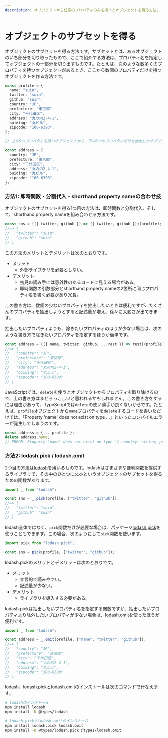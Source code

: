 ```yaml
---
description: オブジェクトから任意のプロパティのみを持ったオブジェクトを得る方法。
---
```


# オブジェクトのサブセットを得る

オブジェクトのサブセットを得る方法です。サブセットとは、あるオブジェクトのいち部分を切り取ったもので、ここで紹介する方法は、プロパティ名を指定してオブジェクトの一部分を切り出すものです。たとえば、次のような数多くのプロパティを持つオブジェクトがあるとき、ここから数個のプロパティだけを持つオブジェクトを作る方法です。

```typescript
const profile = {
  name: "suin",
  twitter: "suin",
  github: "suin",
  country: "JP",
  prefecture: "東京都",
  city: "千代田区",
  address: "丸の内2-4-1",
  buiding: "丸ビル",
  zipcode: "100-6390",
};

// 上の9つプロパティを持つオブジェクトから、下の6つのプロパティだけを抽出したオブジェクトを得たい

const address = {
  country: "JP",
  prefecture: "東京都",
  city: "千代田区",
  address: "丸の内2-4-1",
  buiding: "丸ビル",
  zipcode: "100-6390",
};
```

### 方法1: 即時関数・分割代入・shorthand property nameの合わせ技

オブジェクトのサブセットを得る1つ目の方法は、即時関数と分割代入、そして、shorthand property nameを組み合わせる方法です。

```typescript
const sns = (({ twitter, github }) => ({ twitter, github }))(profile);
//=> {
//   "twitter": "suin",
//   "github": "suin"
// }
```

この方法のメリットとデメリットは次のとおりです。

* メリット
  * 外部ライブラリを必要としない。
* デメリット
  * 初見の読み手には意外性のあるコードに見える場合がある。
  * 即時関数の引数部分とshorthand property nameの2箇所に同じプロパティ名を書く必要があり冗長。

この書き方は、数個の少ないプロパティを抽出したいときは便利ですが、たくさんのプロパティを抽出しようとすると記述量が増え、徐々に大変さが出てきます。

抽出したいプロパティよりも、除きたいプロパティのほうが少ない場合は、次のような書き方で除きたいプロパティを指定するほうが簡単です。

```typescript
const address = (({ name, twitter, github, ...rest }) => rest)(profile);
//=> {
//   "country": "JP",
//   "prefecture": "東京都",
//   "city": "千代田区",
//   "address": "丸の内2-4-1",
//   "buiding": "丸ビル",
//   "zipcode": "100-6390"
// } 
```

JavaScriptでは、`delete`を使うとオブジェクトからプロパティを取り除けるので、上の書き方はまどろっこしいと思われるかもしれません。この書き方をするには理由があって、TypeScriptでは`delete`の使い勝手が良くないからです。たとえば、`profile`オブジェクトから`name`プロパティを`delete`するコードを書いただけでは、「Property 'name' does not exist on type ...」といったコンパイルエラーが発生してしまうのです。

```typescript
const address = { ...profile };
delete address.name;
// ERROR: Property 'name' does not exist on type '{ country: string; prefecture: string; city: string; address: string; buiding: string; zipcode: string; }'.(2339)
```

### 方法2: lodash.pick / lodash.omit

2つ目の方法は[lodash](https://lodash.com/)を用いるものです。lodashはさまざまな便利関数を提供するライブラリで、その中のひとつに`pick`というオブジェクトのサブセットを得るための関数があります。

```typescript
import _ from "lodash";

const sns = _.pick(profile, ["twitter", "github"]);
//=> {
//   "twitter": "suin",
//   "github": "suin"
// }
```

lodash全体ではなく、`pick`関数だけが必要な場合は、パッケージ[lodash.pick](https://www.npmjs.com/package/lodash.pick)を使うこともできます。この場合、次のようにして`pick`関数を使います。

```typescript
import pick from "lodash.pick";

const sns = pick(profile, ["twitter", "github"]);
```

lodash.pickのメリットとデメリットは次のとおりです。

* メリット
  * 宣言的で読みやすい。
  * 記述量が少ない。
* デメリット
  * ライブラリを導入する必要がある。

lodash.pickは抽出したいプロパティ名を指定する関数ですが、抽出したいプロパティより除外したいプロパティが少ない場合は、[lodash.omit](https://www.npmjs.com/package/lodash.omit)を使ったほうが便利です。

```typescript
import _ from "lodash";

const address = _.omit(profile, ["name", "twitter", "github"]);
//=> {
//   "country": "JP",
//   "prefecture": "東京都",
//   "city": "千代田区",
//   "address": "丸の内2-4-1",
//   "buiding": "丸ビル",
//   "zipcode": "100-6390"
// } 
```

lodash、lodash.pickとlodash.omitのインストールは次のコマンドで行なえます。

```bash
# lodashのインストール
npm install lodash
npm install -D @types/lodash

# lodash.pickとlodash.omitのインストール
npm install lodash.pick lodash.omit
npm install -D @types/lodash.pick @types/lodash.omit
```

